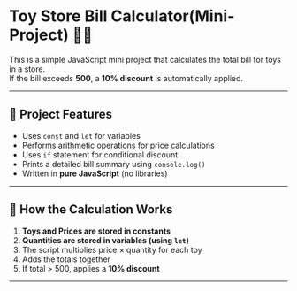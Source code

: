 # Toy Store Bill Calculator(Mini-Project) 🧸🧮

This is a simple JavaScript mini project that calculates the total bill for toys in a store.  
If the bill exceeds **500**, a **10% discount** is automatically applied.

---

## 🚀 **Project Features**

- Uses `const` and `let` for variables
- Performs arithmetic operations for price calculations
- Uses `if` statement for conditional discount
- Prints a detailed bill summary using `console.log()`
- Written in **pure JavaScript** (no libraries)

---

## 🧮 **How the Calculation Works**

1. **Toys and Prices are stored in constants**
2. **Quantities are stored in variables (using `let`)**
3. The script multiplies price × quantity for each toy
4. Adds the totals together
5. If total > 500, applies a **10% discount**

---
